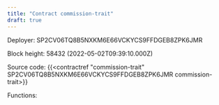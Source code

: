 ```yaml
---
title: "Contract commission-trait"
draft: true
---
```

Deployer: SP2CV06TQ8B5NXKM6E66VCKYCS9FFDGEB8ZPK6JMR


 



Block height: 58432 (2022-05-02T09:39:10.000Z)

Source code: {{<contractref "commission-trait" SP2CV06TQ8B5NXKM6E66VCKYCS9FFDGEB8ZPK6JMR commission-trait>}}

Functions:


